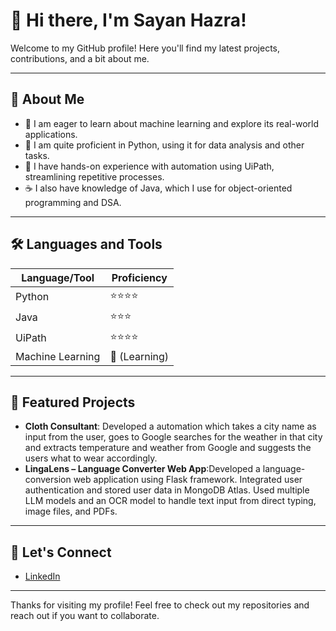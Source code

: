 # 👋 Hi there, I'm Sayan Hazra!

Welcome to my GitHub profile! Here you'll find my latest projects, contributions, and a bit about me.

---

## 🚀 About Me

- 🤖 I am eager to learn about machine learning and explore its real-world applications.
- 🐍 I am quite proficient in Python, using it for data analysis and other tasks.
- 🤖 I have hands-on experience with automation using UiPath, streamlining repetitive processes.
- ☕ I also have knowledge of Java, which I use for object-oriented programming and DSA.

---

## 🛠️ Languages and Tools

| Language/Tool      | Proficiency         |
|--------------------|---------------------|
| Python             | ⭐⭐⭐⭐             |
| Java               | ⭐⭐⭐                |
| UiPath             | ⭐⭐⭐⭐               |
| Machine Learning   | 🌱 (Learning)       |

---



## 📂 Featured Projects

- **Cloth Consultant**: Developed a automation which takes a city name as input from the user, goes to Google searches for the weather in that city
and extracts temperature and weather from Google and suggests the users what to wear accordingly.
- **LingaLens – Language Converter Web App**:Developed a language-conversion web application using Flask framework. Integrated user authentication and stored user
data in MongoDB Atlas. Used multiple LLM models and an OCR model to handle text input from direct typing, image files,
and PDFs.


---

## 🤝 Let's Connect

- [LinkedIn](https://www.linkedin.com/in/sayan-hazra-212b41252)

---

Thanks for visiting my profile! Feel free to check out my repositories and reach out if you want to collaborate.

